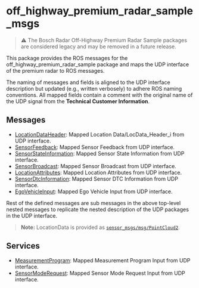 # off_highway_premium_radar_sample_msgs

> :warning: The Bosch Radar Off-Highway Premium Radar Sample packages are considered legacy and may
> be removed in a future release.

This package provides the ROS messages for the off_highway_premium_radar_sample package and maps the
UDP interface of the premium radar to ROS messages.

The naming of messages and fields is aligned to the UDP interface description but updated (e.g.,
written verbosely) to adhere ROS naming conventions. All mapped fields contain a comment with the
original name of the UDP signal from the **Technical Customer Information**.

## Messages

* [LocationDataHeader](msg/LocationDataHeader.msg): Mapped Location Data/LocData_Header_i from UDP
  interface.
* [SensorFeedback](msg/SensorFeedback.msg): Mapped Sensor Feedback from UDP interface.
* [SensorStateInformation](msg/SensorStateInformation.msg): Mapped Sensor State Information from UDP
  interface.
* [SensorBroadcast](msg/SensorBroadcast.msg): Mapped Sensor Broadcast from UDP interface.
* [LocationAttributes](msg/LocationAttributes.msg): Mapped Location Attributes from UDP interface.
* [SensorDtcInformation](msg/SensorDtcInformation.msg): Mapped Sensor DTC Information from UDP
  interface.
* [EgoVehicleInput](msg/EgoVehicleInput.msg): Mapped Ego Vehicle Input from UDP interface.

Rest of the defined messages are sub messages in the above top-level nested messages to replicate
the nested description of the UDP packages in the UDP interface.

> **Note:** LocationData is provided as
> [`sensor_msgs/msg/PointCloud2`](http://docs.ros.org/en/noetic/api/sensor_msgs/html/msg/PointCloud2.html).

## Services

* [MeasurementProgram](srv/MeasurementProgram.srv): Mapped Measurement Program Input from UDP
  interface.
* [SensorModeRequest](srv/SensorModeRequest.srv): Mapped Sensor Mode Request Input from UDP
  interface.
